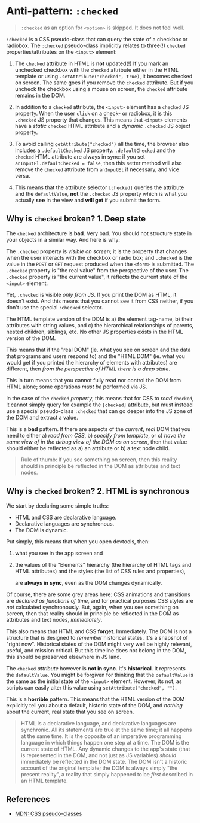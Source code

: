 # Anti-pattern: `:checked`

> `:checked` as an option for `<option>` is skipped. It does not feel well.

`:checked` is a CSS pseudo-class that can query the state of a checkbox or radiobox. The `:checked` pseudo-class implicitly relates to three(!) `checked` properties/attributes on the `<input>` element: 

1. The `checked` attribute in HTML is **not** updated(!) If you mark an unchecked checkbox with the `checked` attribute either in the HTML template or using `.setAttribute("checked", true)`, it becomes checked on screen. The same goes if you remove the `checked` attribute. But if you uncheck the checkbox using a mouse on screen, the `checked` attribute remains in the DOM.

2. In addition to a `checked` attribute, the `<input>` element has a `checked` JS property. When the user `click` on a check- or radiobox, it is this `.checked` JS property that changes. This means that `<input>` elements have a *static* `checked` HTML attribute and a *dynamic* `.checked` JS object property. 

3. To avoid calling `getAttribute("checked")` all the time, the browser also includes a `.defaultChecked` JS property. `.defaultChecked` and the `checked` HTML attribute are always in sync: if you set `anInputEl.defaultChecked = false`, then this setter method will also remove the `checked` attribute from `anInputEl` if necessary, and vice versa. 

4. This means that the attribute selector `[checked]` queries the attribute and the `defaultValue`, **not** the `.checked` JS property which is what you actually **see** in the view and **will get** if you submit the form.

## Why is `checked` broken? 1. Deep state
 
The `checked` architecture is **bad**. Very bad. You should not structure state in your objects in a similar way. And here is why:

The `.checked` property is *visible on screen*; it is the property that changes when the user interacts with the checkbox or radio box; and `.checked` is the value in the `POST` or `GET` request produced when the `<form>` is submitted. The `.checked` property is "the real value" from the perspective of the user. The `.checked` property is "the current value", it reflects the current state of the `<input>` element.
 
Yet, `.checked` is visible *only from JS*. If you print the DOM as HTML, it doesn't exist. And this means that you cannot see it from CSS neither, if you don't use the special `:checked` selector.
   
The HTML template version of the DOM is a) the element tag-name, b) their attributes with string values, and c) the hierarchical relationships of parents, nested children, siblings, etc. No other JS properties exists in the HTML version of the DOM.

This means that if the "real DOM" (ie. what you see on screen and the data that programs and users respond to) and the "HTML DOM" (ie. what you would get if you printed the hierarchy of elements with attributes) are different, then *from the perspective of HTML there is a deep state*.

This in turn means that you cannot fully read nor control the DOM from HTML alone; some operations *must be* performed via JS.

In the case of the `checked` *property*, this means that for CSS to *read* `checked`, it cannot simply query for example the `[checked]` attribute, but must instead use a special pseudo-class `:checked` that can go deeper into the JS zone of the DOM and extract a value.

This is a **bad** pattern. If there are aspects of the *current*, *real* DOM that you need to either a) *read from CSS*, b) *specify from template*, or c) *have the same view of in the debug view of the DOM as on screen*, then that value should either be reflected as a) an attribute or b) a text node child.

> Rule of thumb: If you see something on screen, then this reality should in principle be reflected in the DOM as attributes and text nodes.

## Why is `checked` broken? 2. HTML is synchronous

We start by declaring some simple truths: 
 * HTML and CSS are declarative language. 
 * Declarative languages are synchronous. 
 * The DOM is dynamic. 

Put simply, this means that when you open devtools, then:
1. what you see in the app screen and 
2. the values of the "Elements" hierarchy (the hierarchy of HTML tags and HTML attributes) and the styles (the list of CSS rules and properties), 

   are **always in sync**, even as the DOM changes dynamically. 

Of course, there are some grey areas here: CSS animations and transitions are *declared as functions of time*, and for practical purposes CSS styles are *not* calculated synchronously. But, again, when you see something on screen, then that reality should in principle be reflected in the DOM as attributes and text nodes, *immediately*.

This also means that HTML and CSS **forget**. Immediately. The DOM is not a structure that is designed to *remember* historical states. It's a snapshot of "right now". Historical states of the DOM might very well be highly relevant, useful, and mission critical. But this timeline does not belong in the DOM, this should be preserved elsewhere in JS land.

The `checked` *attribute* however is **not in sync**. It's **historical**. It represents the `defaultValue`. You might be forgiven for thinking that the `defaultValue` is the same as the initial state of the `<input>` element. However, its not, as scripts can easily alter this value using `setAttribute("checked", "")`. 

This is a **horrible** pattern. This means that the HTML version of the DOM explicitly tell you about a default, historic state of the DOM, and *nothing* about the current, real state that you see on screen.

> HTML is a declarative language, and declarative languages are synchronic. All its statements are true at the same time; it all happens at the same time. It is the opposite of an imperative programming language in which things happen one step at a time. The DOM is the current state of HTML. Any dynamic changes to the app's state (that is represented in the DOM, and not just as JS variables) *should* immediately be reflected in the DOM state. The DOM isn't a historic account of the original template; the DOM is always simply "the present reality", a reality that simply happened to be *first* described in an HTML template. 

## References

 * [MDN: CSS pseudo-classes](https://developer.mozilla.org/en-US/docs/Web/CSS/Pseudo-classes)
